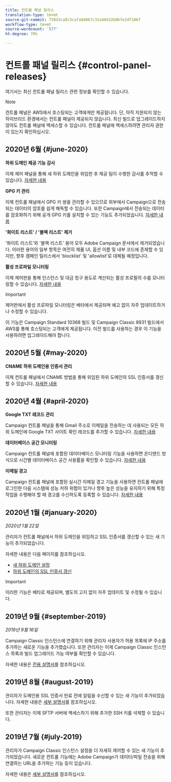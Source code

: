 ```yaml
---
title: 컨트롤 패널 릴리스
translation-type: tm+mt
source-git-commit: 759d3ca0c3cafa84067c31a48432b0bfe2df186f
workflow-type: tm+mt
source-wordcount: '577'
ht-degree: 70%

---
```



# 컨트롤 패널 릴리스 {#control-panel-releases}

여기서는 최신 컨트롤 패널 릴리스 관련 정보를 확인할 수 있습니다.

>[!NOTE]
>
>컨트롤 패널은 AWS에서 호스팅되는 고객에게만 제공됩니다. 단, 아직 지원되지 않는 하이브리드 환경에서는 컨트롤 패널이 제공되지 않습니다. 최신 빌드로 업그레이드하지 않아도 컨트롤 패널에 액세스할 수 있습니다. 컨트롤 패널에 액세스하려면 관리자 권한이 있는지 확인하십시오.

## 2020년 6월 {#june-2020}

**하위 도메인 제공 기능 감사**

이제 제어 패널을 통해 새 하위 도메인을 위임한 후 제공 팀이 수행한 감사를 추적할 수 있습니다. [자세한 내용](subdomains-certificates/using/setting-up-new-subdomain.md)

**GPG 키 관리**

이제 컨트롤 패널에서 GPG 키 쌍을 관리할 수 있으므로 외부에서 Campaign으로 전송되는 데이터의 암호를 쉽게 해독할 수 있습니다. 또한 Campaign에서 전송되는 데이터를 암호화하기 위해 공개 GPG 키를 설치할 수 있는 기능도 추가되었습니다. [자세한 내용](instances-settings/using/gpg-keys-management.md)

**&#39;화이트 리스트&#39; / &#39;블랙 리스트&#39; 제거**

&#39;화이트 리스트&#39;와 &#39;블랙 리스트&#39; 용어 모두 Adobe Campaign 문서에서 제거되었습니다. 이러한 용어의 일부 항목은 여전히 제품 UI, 옵션 이름 및 내부 코드에 존재할 수 있지만, 향후 캠페인 릴리스에서 &#39;blocklist&#39; 및 &#39;allowlist&#39;로 대체될 예정입니다.

**활성 프로파일 모니터링**

이제 제어판을 통해 인스턴스 및 대금 청구 용도로 계산되는 활성 프로필의 수를 모니터링할 수 있습니다. [자세한 내용](performance-monitoring/using/active-profiles-monitoring.md)

>[!IMPORTANT]
>
>제어판에서 활성 프로파일 모니터링은 베타에서 제공되며 예고 없이 자주 업데이트하거나 수정할 수 있습니다.
>
>이 기능은 Campaign Standard 10368 빌드 및 Campaign Classic 8931 빌드에서 AWS를 통해 호스팅되는 고객에게 제공됩니다. 이전 빌드를 사용하는 경우 이 기능을 사용하려면 업그레이드해야 합니다.

## 2020년 5월 {#may-2020}

**CNAME 하위 도메인용 인증서 관리**

이제 컨트롤 패널에서 CNAME 방법을 통해 위임된 하위 도메인의 SSL 인증서를 갱신할 수 있습니다. [자세한 내용](subdomains-certificates/using/renewing-subdomain-certificate.md)

## 2020년 4월 {#april-2020}

**Google TXT 레코드 관리**

Campaign 컨트롤 패널을 통해 Gmail 주소로 이메일을 전송하는 데 사용되는 모든 하위 도메인에 Google TXT 사이트 확인 레코드를 추가할 수 있습니다. [자세한 내용](subdomains-certificates/using/managing-txt-records.md)

**데이터베이스 공간 모니터링**

Campaign 컨트롤 패널에 포함된 데이터베이스 모니터링 기능을 사용하면 온디맨드 방식으로 시간별 데이터베이스 공간 사용률을 확인할 수 있습니다. [자세한 내용](performance-monitoring/using/database-monitoring.md)

**이메일 경고**

Campaign 컨트롤 패널에 포함된 실시간 이메일 경고 기능을 사용하면 컨트롤 패널에 로그인한 다음 시스템에 성능 저하 위험이 있거나 향후 높은 성능을 유지하기 위해 특정 작업을 수행해야 할 때 경고를 수신하도록 등록할 수 있습니다. [자세한 내용](performance-monitoring/using/email-alerting.md)

## 2020년 1월 {#january-2020}

*2020년 1월 22일*

관리자가 컨트롤 패널에서 하위 도메인을 위임하고 SSL 인증서를 갱신할 수 있는 새 기능이 추가되었습니다.

자세한 내용은 다음 페이지를 참조하십시오.
* [새 하위 도메인 설정](subdomains-certificates/using/setting-up-new-subdomain.md)
* [하위 도메인의 SSL 인증서 갱신](subdomains-certificates/using/renewing-subdomain-certificate.md)

>[!IMPORTANT]
>
>이러한 기능은 베타로 제공되며, 별도의 고지 없이 자주 업데이트 및 수정될 수 있습니다.

## 2019년 9월 {#september-2019}

*2019년 9월 16일*

Campaign Classic 인스턴스에 연결하기 위해 관리자 사용자가 허용 목록에 IP 주소를 추가하는 새로운 기능을 추가했습니다.
또한 관리자는 이제 Campaign Classic 인스턴스 목록과 빌드 업그레이드 가능 여부를 확인할 수 있습니다.

자세한 내용은 [전용 설명서](instances-settings/using/ip-whitelisting-instance-access.md)를 참조하십시오.

## 2019년 8월 {#august-2019}

관리자가 도메인용 SSL 인증서 만료 전에 알림을 수신할 수 있는 새 기능이 추가되었습니다. 자세한 내용은 [세부 설명서](subdomains-certificates/using/monitoring-ssl-certificates.md)를 참조하십시오.

또한 관리자는 이제 SFTP 서버에 액세스하기 위해 추가한 SSH 키를 삭제할 수 있습니다.

## 2019년 7월 {#july-2019}

관리자가 Campaign Classic 인스턴스 설정을 더 자세히 제어할 수 있는 새 기능이 추가되었습니다. 새로운 컨트롤 기능에는 Adobe Campaign가 데이터/파일 전송을 위해 연결하는 URL을 추가하는 기능 등이 있습니다.

자세한 내용은 [세부 설명서](instances-settings/using/url-permissions.md)를 참조하십시오.
